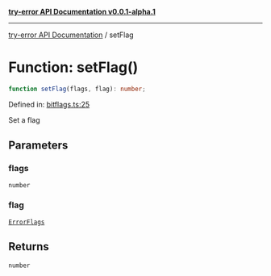 [**try-error API Documentation v0.0.1-alpha.1**](../index.md)

***

[try-error API Documentation](../index.md) / setFlag

# Function: setFlag()

```ts
function setFlag(flags, flag): number;
```

Defined in: [bitflags.ts:25](https://github.com/oconnorjohnson/try-error/blob/e3ae0308069a4fba073f4543d527ad76373db795/src/bitflags.ts#L25)

Set a flag

## Parameters

### flags

`number`

### flag

[`ErrorFlags`](../enumerations/ErrorFlags.md)

## Returns

`number`
